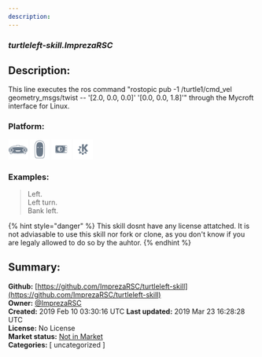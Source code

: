 ```yaml
---
description: 
---
```


### _turtleleft-skill.ImprezaRSC_  
## Description:  
This line executes the ros command "rostopic pub -1 /turtle1/cmd_vel geometry_msgs/twist -- '[2.0, 0.0, 0.0]' '[0.0, 0.0, 1.8]'" through the Mycroft interface for Linux.  
  
  
### Platform:  
 ![Mark I](../.gitbook/assets/mark-1-icon.png)  ![Mark II](../.gitbook/assets/mark-2-icon.png)  ![Picroft](../.gitbook/assets/picroft-icon.png)  ![plasmoid](../.gitbook/assets/kde.png)   
### Examples:  
> Left.  
> Left turn.  
> Bank left.  
  
{% hint style="danger" %}
This skill dosnt have any license attatched. It is not adviasable to use this skill nor fork or clone, as you don't know if you are legaly allowed to do so by the auhtor.
{% endhint %}
  
## Summary:  
**Github:** [https://github.com/ImprezaRSC/turtleleft-skill](https://github.com/ImprezaRSC/turtleleft-skill)  
**Owner:** [@ImprezaRSC](https://github.com/ImprezaRSC)  
**Created:** 2019 Feb 10 03:30:16 UTC  **Last updated:** 2019 Mar 23 16:28:28 UTC  
**License:** No License  
**Market status:** [Not in Market](https://market.mycroft.ai/skill/)  
**Categories:** [ uncategorized ]   
